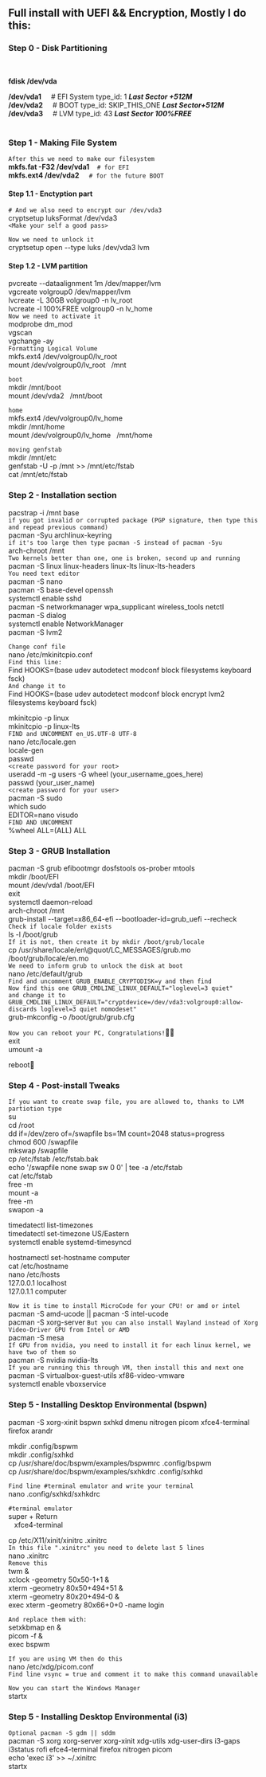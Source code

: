 ## Full install with UEFI && Encryption, Mostly I do this:


 
### Step 0 - Disk Partitioning
<br/>

**fdisk /dev/vda** <br/>

**/dev/vda1** &nbsp;&nbsp;&nbsp; # EFI System type_id: 1 ***Last Sector +512M***<br/>
**/dev/vda2** &nbsp;&nbsp;&nbsp; # BOOT type_id: SKIP_THIS_ONE ***Last Sector+512M***<br/>
**/dev/vda3** &nbsp;&nbsp;&nbsp; # LVM type_id: 43 ***Last Sector 100%FREE***<br/>
<br/>

### Step 1 - Making File System

`After this we need to make our filesystem`<br/>
**mkfs.fat -F32 /dev/vda1**&nbsp;&nbsp;&nbsp;&nbsp;`# for EFI`<br/>
**mkfs.ext4 /dev/vda2** &nbsp;&nbsp;&nbsp;&nbsp;`# for the future BOOT`<br/>
#### Step 1.1 - Enctyption part
`# And we also need to encrypt our /dev/vda3`<br/>
cryptsetup luksFormat /dev/vda3 <br/>
`<Make your self a good pass>` <br/>

`Now we need to unlock it`<br/>
cryptsetup open --type luks /dev/vda3 lvm<br/>
#### Step 1.2 - LVM partition
pvcreate --dataalignment 1m /dev/mapper/lvm<br/>
vgcreate volgroup0 /dev/mapper/lvm<br/>
lvcreate -L 30GB volgroup0 -n lv_root<br/>
lvcreate -l 100%FREE volgroup0 -n lv_home<br/>
`Now we need to activate it` <br/>
modprobe dm_mod<br/>
vgscan<br/>
vgchange -ay<br/>
`Formatting Logical Volume` <br/>
mkfs.ext4 /dev/volgroup0/lv_root<br/>
mount /dev/volgroup0/lv_root &nbsp;&nbsp;/mnt<br/>

`boot` <br/>
mkdir /mnt/boot<br/>
mount /dev/vda2 &nbsp;&nbsp;/mnt/boot<br/>

`home` <br/>
mkfs.ext4 /dev/volgroup0/lv_home<br/>
mkdir /mnt/home<br/>
mount /dev/volgroup0/lv_home &nbsp;&nbsp;/mnt/home<br/>

`moving genfstab` <br/>
mkdir /mnt/etc<br/>
genfstab -U -p /mnt >> /mnt/etc/fstab<br/>
cat /mnt/etc/fstab<br/>


### Step 2 - Installation section
pacstrap -i /mnt base<br/>
`if you got invalid or corrupted package (PGP signature, then type this and repead previous command)`<br/>
pacman -Syu archlinux-keyring<br/>
`if it's too large then type pacman -S instead of pacman -Syu`<br/>
arch-chroot /mnt<br/>
`Two kernels better than one, one is broken, second up and running`<br/>
pacman -S linux linux-headers linux-lts linux-lts-headers<br/>
`You need text editor`<br/>
pacman -S nano<br/>
pacman -S base-devel openssh<br/>
systemctl enable sshd<br/>
pacman -S networkmanager wpa_supplicant wireless_tools netctl<br/>
pacman -S dialog<br/>
systemctl enable NetworkManager<br/>
pacman -S lvm2<br/>


`Change conf file`<br/>
nano /etc/mkinitcpio.conf<br/>
`Find this line:`<br/>
Find HOOKS=(base udev autodetect modconf block filesystems keyboard fsck)<br/>
`And change it to`<br/>
Find HOOKS=(base udev autodetect modconf block encrypt lvm2 filesystems keyboard fsck)<br/>

mkinitcpio -p linux<br/>
mkinitcpio -p linux-lts<br/>
`FIND and UNCOMMENT en_US.UTF-8 UTF-8`<br/>
nano /etc/locale.gen<br/>
locale-gen<br/>
passwd<br/>
`<create password for your root>`<br/>
useradd -m -g users -G wheel (your_username_goes_here)<br/>
passwd (your_user_name)<br/>
`<create password for your user>`<br/>
pacman -S sudo<br/>
which sudo<br/>
EDITOR=nano visudo<br/>
`FIND AND UNCOMMENT`<br/>
%wheel ALL=(ALL) ALL<br/>


### Step 3 - GRUB Installation
pacman -S grub efibootmgr dosfstools os-prober mtools<br/>
mkdir /boot/EFI<br/>
mount /dev/vda1 /boot/EFI<br/>
exit<br/>
systemctl daemon-reload<br/>
arch-chroot /mnt<br/>
grub-install --target=x86_64-efi --bootloader-id=grub_uefi --recheck<br/>
`Check if locale folder exists`<br/>
ls -l /boot/grub<br/>
`If it is not, then create it by mkdir /boot/grub/locale`<br/>
cp /usr/share/locale/en\\@quot/LC_MESSAGES/grub.mo /boot/grub/locale/en.mo<br/>
`We need to inform grub to unlock the disk at boot`<br/>
nano /etc/default/grub<br/>
`Find and uncomment GRUB_ENABLE_CRYPTODISK=y and then find `<br/>
`Now find this one GRUB_CMDLINE_LINUX_DEFAULT="loglevel=3 quiet"`<br/>
`and change it to  GRUB_CMDLINE_LINUX_DEFAULT="cryptdevice=/dev/vda3:volgroup0:allow-discards loglevel=3 quiet nomodeset"`<br/>
grub-mkconfig -o /boot/grub/grub.cfg<br/>

`Now you can reboot your PC, Congratulations!`:partying_face::partying_face:<br/>
exit<br/>
umount -a<br/>

reboot:orangutan:<br/>


### Step 4 - Post-install Tweaks
`If you want to create swap file, you are allowed to, thanks to LVM partiotion type`<br/>
su<br/>
cd /root<br/>
dd if=/dev/zero of=/swapfile bs=1M count=2048 status=progress<br/>
chmod 600 /swapfile<br/>
mkswap /swapfile<br/>
cp /etc/fstab /etc/fstab.bak<br/>
echo '/swapfile none swap sw 0 0' | tee -a /etc/fstab<br/>
cat /etc/fstab<br/>
free -m<br/>
mount -a<br/>
free -m<br/>
swapon -a<br/>

timedatectl list-timezones<br/>
timedatectl set-timezone US/Eastern<br/>
systemctl enable systemd-timesyncd<br/>

hostnamectl set-hostname computer<br/>
cat /etc/hostname<br/>
nano /etc/hosts<br/>
127.0.0.1 localhost<br/>
127.0.1.1 computer<br/>

`Now it is time to install MicroCode for your CPU! or amd or intel`<br/>
pacman -S amd-ucode || pacman -S intel-ucode<br/>
pacman -S xorg-server `But you can also install Wayland instead of Xorg`<br/>
`Video-Driver GPU from Intel or AMD`<br/>
pacman -S mesa<br/>
`If GPU from nvidia, you need to install it for each linux kernel, we have two of them so`<br/>
pacman -S nvidia nvidia-lts<br/>
`If you are running this through VM, then install this and next one`<br/>
pacman -S virtualbox-guest-utils xf86-video-vmware<br/>
systemctl enable vboxservice<br/>


### Step 5 - Installing Desktop Environmental (bspwn)
pacman -S xorg-xinit bspwn sxhkd dmenu nitrogen picom xfce4-terminal firefox arandr<br/>

mkdir  .config/bspwm<br/>
mkdir  .config/sxhkd<br/>
cp /usr/share/doc/bspwm/examples/bspwmrc .config/bspwm<br/>
cp /usr/share/doc/bspwm/examples/sxhkdrc .config/sxhkd<br/>

`Find line #terminal emulator and write your terminal`<br/>
nano .config/sxhkd/sxhkdrc<br/>


`#terminal emulator`<br/>
super + Return<br/>
&nbsp;&nbsp;&nbsp;xfce4-terminal<br/>

cp /etc/X11/xinit/xinitrc .xinitrc<br/>
`In this file ".xinitrc" you need to delete last 5 lines`<br/>
nano .xinitrc<br/>
`Remove this`<br/>
twm &<br/>
xclock -geometry 50x50-1+1 &<br/>
xterm -geometry 80x50+494+51 &<br/>
xterm -geometry 80x20+494-0 &<br/>
exec xterm -geometry 80x66+0+0 -name login<br/>

`And replace them with:`<br/>
setxkbmap en &<br/>
picom -f &<br/>
exec bspwm<br/>

`If you are using VM then do this `<br/>
nano /etc/xdg/picom.conf<br/>
`Find line vsync = true and comment it to make this command unavailable`<br/>

`Now you can start the Windows Manager`<br/>
startx<br/>






### Step 5 - Installing Desktop Environmental (i3)<br/>
`Optional pacman -S gdm || sddm`<br/>
pacman -S xorg xorg-server xorg-xinit xdg-utils xdg-user-dirs i3-gaps i3status rofi efce4-terminal firefox nitrogen picom<br/>
echo 'exec i3' >> ~/.xinitrc<br/>
startx<br/>
